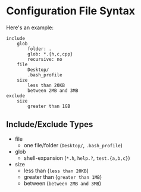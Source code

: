 # Configuration File Syntax

Here's an example:

	include
		glob
			folder: .
			glob: *.{h,c,cpp}
			recursive: no
		file
			Desktop/
			.bash_profile
		size
			less than 20KB
			between 2MB and 3MB
	exclude
		size
			greater than 1GB

## Include/Exclude Types

* file
	* one file/folder (`Desktop/`, `.bash_profile`)
* glob
	* shell-expansion (`*.h`, `help.?`, `test.{a,b,c}`)
* size
	* less than (`less than 20KB`)
	* greater than (`greater than 1MB`)
	* between (`between 2MB and 3MB`)
